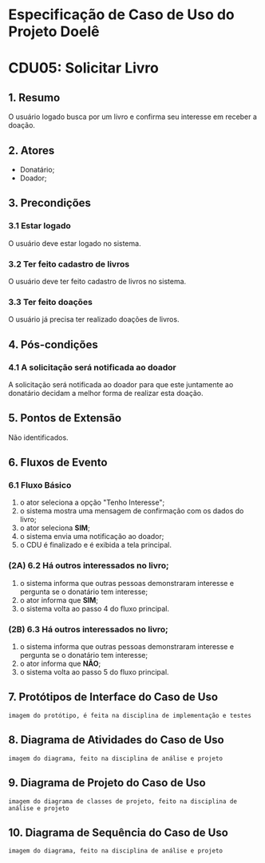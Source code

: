 # Especificação de Caso de Uso do Projeto Doelê

# CDU05: **Solicitar Livro**  

## 1. Resumo

O usuário logado busca por um livro e confirma seu interesse em receber a doação.

## 2. Atores

* Donatário;
* Doador;

## 3. Precondições

###  3.1 Estar logado  

O usuário deve estar logado no sistema.

###  3.2 Ter feito cadastro de livros

O usuário deve ter feito cadastro de livros no sistema.

###  3.3 Ter feito doações

O usuário já precisa ter realizado doações de livros.

## 4. Pós-condições
### 4.1 A solicitação será notificada ao doador

A solicitação será notificada ao doador para que este juntamente ao donatário decidam a melhor forma de realizar esta doação.

## 5. Pontos de Extensão

Não identificados.

## 6. Fluxos de Evento

### 6.1 Fluxo Básico

1. o ator seleciona a opção "Tenho Interesse";
1. o sistema mostra uma mensagem de confirmação com os dados do livro;
1. o ator seleciona **SIM**;
1. o sistema envia uma notificação ao doador;
1. o CDU é finalizado e é exibida a tela principal.

### (2A) 6.2 Há outros interessados no livro;

1. o sistema informa que outras pessoas demonstraram interesse e pergunta se o donatário tem interesse;
1. o ator informa que **SIM**;
1. o sistema volta ao passo 4 do fluxo principal.

### (2B) 6.3 Há outros interessados no livro;

1. o sistema informa que outras pessoas demonstraram interesse e pergunta se o donatário tem interesse;
1. o ator informa que **NÃO**;
1. o sistema volta ao passo 5 do fluxo principal.

## 7. Protótipos de Interface do Caso de Uso

`imagem do protótipo, é feita na disciplina de implementação e testes`

## 8. Diagrama de Atividades do Caso de Uso

`imagem do diagrama, feito na disciplina de análise e projeto`

## 9. Diagrama de Projeto do Caso de Uso

`imagem do diagrama de classes de projeto, feito na disciplina de análise e projeto`

## 10. Diagrama de Sequência do Caso de Uso

`imagem do diagrama, feito na disciplina de análise e projeto`
